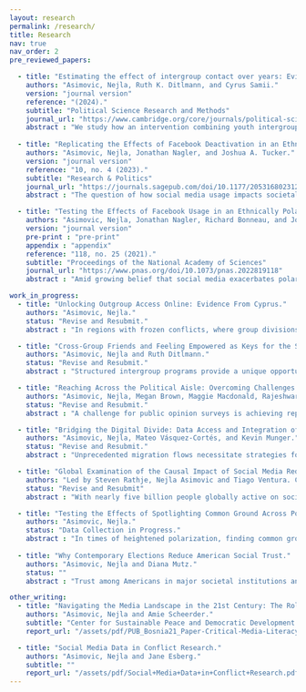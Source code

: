 ```yaml
---
layout: research
permalink: /research/
title: Research
nav: true
nav_order: 2
pre_reviewed_papers:

  - title: "Estimating the effect of intergroup contact over years: Evidence from a youth program in Israel."
    authors: "Asimovic, Nejla, Ruth K. Ditlmann, and Cyrus Samii."
    version: "journal version"
    reference: "(2024)."
    subtitle: "Political Science Research and Methods"
    journal_url: "https://www.cambridge.org/core/journals/political-science-research-and-methods/article/estimating-the-effect-of-intergroup-contact-over-years-evidence-from-a-youth-program-in-israel/CE7A69DC57CBCFA96F6A4FE5501015A2"
    abstract : "We study how an intervention combining youth intergroup contact and sports affects intergroup relations in the context of an active conflict. We first conduct a randomized controlled trial (RCT) of one-year program exposure in Israel. To track effects of a multiyear exposure, we then use machine-learning techniques to fuse the RCT with the observational data gathered on multiyear participants. This analytical approach can help overcome frequent limitations of RCTs, such as modest sample sizes and short observation periods. Our evidence cannot affirm a one-year effect on outgroup regard and ingroup regulation, although we estimate benefits of multiyear exposure among Jewish-Israeli youth, particularly boys. We discuss implications for interventions in contexts of active conflict and group status asymmetry."
    
  - title: "Replicating the Effects of Facebook Deactivation in an Ethnically Polarized Setting."
    authors: "Asimovic, Nejla, Jonathan Nagler, and Joshua A. Tucker."
    version: "journal version"
    reference: "10, no. 4 (2023)."
    subtitle: "Research & Politics"
    journal_url: "https://journals.sagepub.com/doi/10.1177/20531680231205157#"
    abstract : "The question of how social media usage impacts societal polarization continues to generate great interest among both the research community and broader public. Nevertheless, there are still very few rigorous empirical studies of the causal impact of social media usage on polarization. To explore this question, we replicate the only published study to date that tests the effects of social media cessation on interethnic attitudes (Asimovic et al., 2021). In a study situated in Bosnia and Herzegovina, the authors found that deactivating from Facebook for a week around genocide commemoration in Bosnia and Herzegovina had a negative effect on users' attitudes toward ethnic outgroups, with the negative effect driven by users with more ethnically homogenous offline networks. Does this finding extend to other settings? In a pre-registered replication study, we implement the same research design in a different ethnically polarized setting: Cyprus. We are not able to replicate the main effect found in Asimovic et al. (2021): in Cyprus, we cannot reject the null hypothesis of no effect. We do, however, find a significant interaction between the heterogeneity of users' offline networks and the deactivation treatment within our 2021 subsample, consistent with the pattern from Bosnia and Herzegovina. We also find support for recent findings (Allcott et al., 2020; Asimovic et al., 2021) that Facebook deactivation leads to a reduction in anxiety levels and suggestive evidence of a reduction in knowledge of current news, though the latter is again limited to our 2021 subsample."

  - title: "Testing the Effects of Facebook Usage in an Ethnically Polarized Setting."
    authors: "Asimovic, Nejla, Jonathan Nagler, Richard Bonneau, and Joshua A. Tucker."
    version: "journal version"
    pre-print : "pre-print"
    appendix : "appendix"
    reference: "118, no. 25 (2021)."
    subtitle: "Proceedings of the National Academy of Sciences"
    journal_url: "https://www.pnas.org/doi/10.1073/pnas.2022819118"
    abstract : "Amid growing belief that social media exacerbates polarization, little is known about the causal effects of social media on ethnic outgroup attitudes. Through an experiment in Bosnia and Herzegovina where users refrained from Facebook usage during 1 wk of heightened identity salience, we find that—counter expectations—people who deactivated their accounts reported lower outgroup regard than the group that remained active, but this effect was likely conditional on the level of ethnic heterogeneity of respondents' residence. Additionally, we replicate findings from a study on US users: Deactivation led to a decrease in news knowledge and suggestive improvements in subjective wellbeing. Our findings bring nuance to popular beliefs, frequently dichotomous and simplistic, of social media's impact on societal dynamics."

work_in_progress:
  - title: "Unlocking Outgroup Access Online: Evidence From Cyprus."
    authors: "Asimovic, Nejla."
    status: "Revise and Resubmit."
    abstract : "In regions with frozen conflicts, where group divisions span not only geographical but also linguistic lines, how does the high cost of accessing the outgroup affect interethnic relations, and how can it be reduced? When constraints hinder access to outgroup members, the online environment provides a distinct opportunity for unmediated and private exposure to the outgroup. Yet, this potential remains particularly unrealized in contexts that are linguistically divided, further exacerbating information disparities. To assess the feasibility and impact of lowering the cost of outgroup access online, I instructed Greek-speaking and Turkish-speaking Cypriots to seek outgroup content of their interest over the course of two weeks, aided by translation tools. The results show significantly improved attitudes and behavioral intentions toward ethnic outgroups, particularly among minority group members and those unaffected by conflict displacement. Complementing experimental data with surveys, interviews, and online discourse analysis, I highlight the positive effects that online immersion in outgroup spaces can have on those with limited offline exposure opportunities. However, this is contingent upon reducing language barriers and providing participants with agency to explore outgroup spaces as they wish. I contend that doing so is especially potent, as it enables the witnessing of conflicts within the outgroup, fosters an awareness of shared similarities, and thus reduces anxiety, ultimately challenging the prevalent perception of the outgroup as uniformly hostile. The findings also highlight the cost of outgroup access as an important factor in explaining differing outcomes in recent studies about the effects of social media usage on ethnic polarization in post-conflict areas."

  - title: "Cross-Group Friends and Feeling Empowered as Keys for the Success of Intergroup Contact Programs in Divided Societies."
    authors: "Asimovic, Nejla and Ruth Ditlmann."
    status: "Revise and Resubmit."
    abstract : "Structured intergroup programs provide a unique opportunity for youth in divided societies to come together and engage in shared activities. This research examines what makes such programs effective through survey findings from youth participants in an  initiative that embeds intergroup contact in a sports program facilitated by the same global organization across Northern Ireland, Cyprus, Israel, and South Africa. Our hypotheses focus on the pivotal roles of cross-group friendships and empowerment in shaping prejudice reduction, ingroup-oriented reconciliation efforts, and self-efficacy development – outcomes crucial for bridging communities in divided societies. Using structural equation modeling, we find that program duration directly and indirectly influences self-efficacy whereas it influences prejudice reduction and reconciliation efforts only indirectly through cross-group friendships and empowerment. In doing so, this paper highlights what mechanisms are key for the success of  intergroup contact interventions that want to facilitate constructive relations and foster positive change among youth in divided societies."

  - title: "Reaching Across the Political Aisle: Overcoming Challenges in Using Social Media for Recruiting Politically Diverse Respondents."
    authors: "Asimovic, Nejla, Megan Brown, Maggie Macdonald, Rajeshwari Majumdar, and Lena Song." 
    status: "Revise and Resubmit."
    abstract : "A challenge for public opinion surveys is achieving representativeness of respondents across demographic groups. We test the extent to which ideological alignment with a survey's sponsor shapes differential partisan response and users' choice of whether to participate in a research study on Facebook. While the use of Facebook advertisements for recruitment has increased in recent years and offers potential benefits, it can yield difficulties in recruiting politically representative samples. We recruit respondents for a short survey through two otherwise identical advertisements associated with either New York University (from a liberal state) or the University of Mississippi (from a conservative state). Contrary to our expectations, we don't find an asymmetry in completion rates between self-reported Democrats and Republicans based on the survey sponsor. Nor do we find statistically significant differences in attitudes of respondents across the two survey sponsors when we control for observables."

  - title: "Bridging the Digital Divide: Data Access and Integration of Venezuelan Migrants in Colombia."
    authors: "Asimovic, Nejla, Mateo Vásquez-Cortés, and Kevin Munger."
    status: "Revise and Resubmit."
    abstract : "Unprecedented migration flows necessitate strategies for integrating migrants into host societies' public systems. In a rapidly digitized world, limited internet access and information amplify gaps in government service uptake. We developed an intervention aimed at closing these gaps, based on our theoretical expectations about the untapped power of activating ad hoc migrant networks. In collaboration with an NGO and a Colombian government department, we focused on Venezuelan migrants in Colombia with limited internet access, providing them with unlimited mobile data for a month and messages about public benefits, either individually or in groups. These two interventions led to significant increases in knowledge of public benefits and levels of validated enrollment in the public service portal, but limited increases in other integration outcomes. This study illustrates the potential of using WhatsApp to activate networks and assist migrants in navigating resources within the host society, while also revealing the challenges in achieving broader integration outcomes."

  - title: "Global Examination of the Causal Impact of Social Media Reduction."
    authors: "Led by Steven Rathje, Nejla Asimovic and Tiago Ventura. Co-authors: Sarah Mughal, Claire E. Robertson, Christopher Barrie, …., Joshua A. Tucker, Jay J. Van Bavel."
    status: "Revise and Resubmit"
    abstract : "With nearly five billion people globally active on social media platforms, an ongoing debate surrounds its influence on group relations and well-being. However, existing studies often rely on correlational approaches or predominantly focus on samples from the United States or Western Europe. In response to these limitations, we propose a comprehensive global field experiment involving more than 20 countries. In this extensive international collaboration, half of the participants will be randomly assigned to reduce their social media usage (Facebook, X, TikTok, YouTube, and Instagram) for two weeks. Our study aims to empirically test several pre-specified hypotheses concerning the causal impact of social media reduction on intergroup attitudes, well-being, and news knowledge. The global nature of this endeavor will enable us to explore variations in the effects of social media reduction across different world regions, with the intention of advancing the current dichotomous debate on the effects of social media to an examination of conditions under which specific social media effects can be observed. We hope that the outcomes of this global experiment may offer valuable insights into the ongoing debates surrounding the impact of social media on individuals across diverse cultural and political contexts."

  - title: "Testing the Effects of Spotlighting Common Ground Across Political Divides."
    authors: "Asimovic, Nejla."
    status: "Data Collection in Progress."
    abstract : "In times of heightened polarization, finding common ground across political groups can seem elusive. Whether due to divisive elite rhetoric, growing segregation, or selective exposure that fuels one's innate cognitive tendencies, people tend to underestimate points of agreement across groups while exaggerating differences. In this project, I collaborate with an online dialogue platform that brings people across political divides together, and introduce novel features specifically designed to identify and increase the visibility of points of cross-group agreement. I assign users to discuss political topics for two weeks in one of two settings: the ``common ground'' algorithm, which ranks user-generated messages by the level of cross-group agreement they receive and displays agreement levels, or the ``engagement'' algorithm, where the ranking is based on the total engagement with the messages as a sum of different possible reactions. I estimate the effects on affective polarization, as well as on the perceptions of outgroup homogeneity and common ground between the two groups, aiming to provide theoretical insights into how exposure to cross-group agreement can reduce animosity towards the outgroup. Additionally, I aim to provide practical insights on how digital technologies can help enhance cross-group understanding instead of deepening divisions."
  
  - title: "Why Contemporary Elections Reduce American Social Trust."
    authors: "Asimovic, Nejla and Diana Mutz."
    status: ""
    abstract : "Trust among Americans in major societal institutions and the federal government has undergone a notable decline, reaching near-record lows in recent years. Simultaneously, social trust – a generalized belief in others – is notably also on the decline, posing concerns for a well-functioning society. This study suggests that, particularly in politicized regions, proxied by the number of registered voters or high affective polarization, an individual's alignment with the winning or losing side of an election significantly influences post-election social trust. However, we posit that increased political diversity in a region may alleviate the adverse effects of election loss on social trust by offering more opportunities to view others beyond the lens of mere political opponents. To test this, we employ a random probability panel capturing the political attitudes of US residents aged 18 and above (eight waves, 2016 to 2020). Our findings reveal that aligning with the winning party increases social trust in the post-election period, while aligning with the losing party decreases it. Importantly, the impact of election outcomes on social trust is tempered in areas with a narrower election margin at the county level, aligning with our hypothesis of political diversity mitigating the effect. In summary, this study illuminates the intricate dynamics between electoral results and societal trust, deepening our understanding of how election outcomes can shape broader social cohesion."

other_writing:
  - title: "Navigating the Media Landscape in the 21st Century: The Role of Critical Media Literacy in Bosnia and Herzegovina."
    authors: "Asimovic, Nejla and Amie Scheerder."
    subtitle: "Center for Sustainable Peace and Democratic Development."
    report_url: "/assets/pdf/PUB_Bosnia21_Paper-Critical-Media-Literacy.pdf"

  - title: "Social Media Data in Conflict Research."
    authors: "Asimovic, Nejla and Jane Esberg."
    subtitle: ""
    report_url: "/assets/pdf/Social+Media+Data+in+Conflict+Research.pdf"
---
```


